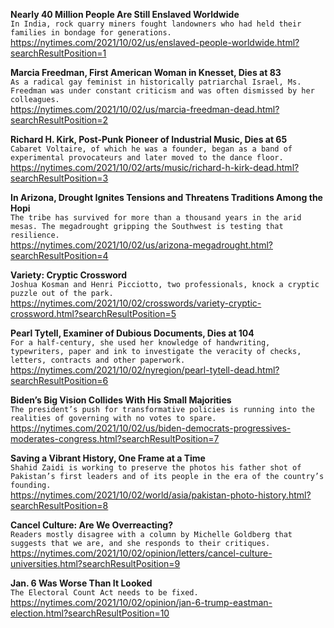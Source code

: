**Nearly 40 Million People Are Still Enslaved Worldwide**\
`In India, rock quarry miners fought landowners who had held their families in bondage for generations.`\
https://nytimes.com/2021/10/02/us/enslaved-people-worldwide.html?searchResultPosition=1

**Marcia Freedman, First American Woman in Knesset, Dies at 83**\
`As a radical gay feminist in historically patriarchal Israel, Ms. Freedman was under constant criticism and was often dismissed by her colleagues.`\
https://nytimes.com/2021/10/02/us/marcia-freedman-dead.html?searchResultPosition=2

**Richard H. Kirk, Post-Punk Pioneer of Industrial Music, Dies at 65**\
`Cabaret Voltaire, of which he was a founder, began as a band of experimental provocateurs and later moved to the dance floor.`\
https://nytimes.com/2021/10/02/arts/music/richard-h-kirk-dead.html?searchResultPosition=3

**In Arizona, Drought Ignites Tensions and Threatens Traditions Among the Hopi**\
`The tribe has survived for more than a thousand years in the arid mesas. The megadrought gripping the Southwest is testing that resilience.`\
https://nytimes.com/2021/10/02/us/arizona-megadrought.html?searchResultPosition=4

**Variety: Cryptic Crossword**\
`Joshua Kosman and Henri Picciotto, two professionals, knock a cryptic puzzle out of the park.`\
https://nytimes.com/2021/10/02/crosswords/variety-cryptic-crossword.html?searchResultPosition=5

**Pearl Tytell, Examiner of Dubious Documents, Dies at 104**\
`For a half-century, she used her knowledge of handwriting, typewriters, paper and ink to investigate the veracity of checks, letters, contracts and other paperwork.`\
https://nytimes.com/2021/10/02/nyregion/pearl-tytell-dead.html?searchResultPosition=6

**Biden’s Big Vision Collides With His Small Majorities**\
`The president’s push for transformative policies is running into the realities of governing with no votes to spare.`\
https://nytimes.com/2021/10/02/us/biden-democrats-progressives-moderates-congress.html?searchResultPosition=7

**Saving a Vibrant History, One Frame at a Time**\
`Shahid Zaidi is working to preserve the photos his father shot of Pakistan’s first leaders and of its people in the era of the country’s founding.`\
https://nytimes.com/2021/10/02/world/asia/pakistan-photo-history.html?searchResultPosition=8

**Cancel Culture: Are We Overreacting?**\
`Readers mostly disagree with a column by Michelle Goldberg that suggests that we are, and she responds to their critiques.`\
https://nytimes.com/2021/10/02/opinion/letters/cancel-culture-universities.html?searchResultPosition=9

**Jan. 6 Was Worse Than It Looked**\
`The Electoral Count Act needs to be fixed.`\
https://nytimes.com/2021/10/02/opinion/jan-6-trump-eastman-election.html?searchResultPosition=10

